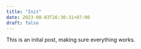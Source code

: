 ```yaml
---
title: "Init"
date: 2023-08-03T16:30:31+07:00
draft: false
---
```


This is an inital post, making sure everything works.
